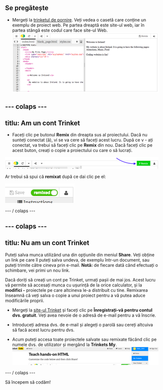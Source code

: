 ## Se pregătește

- Mergeți la [trinketul de pornire](http://dojo.soy/html-b-start). Veți vedea o casetă care conține un exemplu de proiect web. Pe partea dreaptă este site-ul web, iar în partea stângă este codul care face site-ul Web. ![Pagină web și cod în Trinket](images/tktHTMLStartingPoint.png)

## \--- colaps \---

## titlu: Am un cont Trinket

- Faceți clic pe butonul **Remix** din dreapta sus al proiectului. Dacă nu sunteți conectat (ă), vi se va cere să faceți acest lucru. După ce v - ați conectat, va trebui să faceți clic pe **Remix** din nou. Dacă faceți clic pe acest buton, creați o copie a proiectului cu care o să lucrați. 

![Butonul Remix](images/tktRemixButtonArrow.png)

Ar trebui să spui că **remixat** după ce dai clic pe el:

![Button spune acum "remixat"](images/tktRemixedSmall.png)

\--- / colaps \---

## \--- colaps \---

## titlu: Nu am un cont Trinket

Puteți salva munca utilizând una din opțiunile din meniul **Share**. Veți obține un link pe care îl puteți salva undeva, de exemplu într-un document, sau puteți trimite către cineva prin e-mail. **Notă:** de fiecare dată când efectuați o schimbare, vei primi un nou link.

Dacă doriți să creați un cont pe Trinket, urmați pașii de mai jos. Acest lucru vă permite să accesați munca cu ușurință de la orice calculator, și la **modifici -** proiectele pe care altcineva le-a distribuit cu tine. Remixarea înseamnă că veți salva o copie a unui proiect pentru a vă putea aduce modificările proprii.

- Mergeți la [site-ul Trinket](http://dojo.soy/trinket) și faceți clic pe **Înregistrați-vă pentru contul dvs. gratuit**. Veți avea nevoie de o adresă de e-mail pentru a vă înscrie.

- Introduceți adresa dvs. de e-mail și alegeți o parolă sau cereți altcuiva să facă acest lucru pentru dvs.

- Acum puteți accesa toate proiectele salvate sau remixate făcând clic pe numele dvs. de utilizator și mergând la **Trinkets My**. !["Elementul de meniu Trinkets"](images/MyTrinketsMenuWide.png)

\--- / colaps \---

Să începem să codăm!